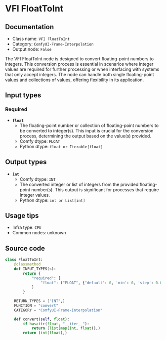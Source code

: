 # VFI FloatToInt
## Documentation
- Class name: `VFI FloatToInt`
- Category: `ComfyUI-Frame-Interpolation`
- Output node: `False`

The VFI FloatToInt node is designed to convert floating-point numbers to integers. This conversion process is essential in scenarios where integer values are required for further processing or when interfacing with systems that only accept integers. The node can handle both single floating-point values and collections of values, offering flexibility in its application.
## Input types
### Required
- **`float`**
    - The floating-point number or collection of floating-point numbers to be converted to integer(s). This input is crucial for the conversion process, determining the output based on the value(s) provided.
    - Comfy dtype: `FLOAT`
    - Python dtype: `float or Iterable[float]`
## Output types
- **`int`**
    - Comfy dtype: `INT`
    - The converted integer or list of integers from the provided floating-point number(s). This output is significant for processes that require integer values.
    - Python dtype: `int or List[int]`
## Usage tips
- Infra type: `CPU`
- Common nodes: unknown


## Source code
```python
class FloatToInt:
    @classmethod
    def INPUT_TYPES(s):
        return {
            "required": {
                "float": ("FLOAT", {"default": 0, 'min': 0, 'step': 0.01})
            }
        }
    
    RETURN_TYPES = ("INT",)
    FUNCTION = "convert"
    CATEGORY = "ComfyUI-Frame-Interpolation"

    def convert(self, float):
        if hasattr(float, "__iter__"):
            return (list(map(int, float)),)
        return (int(float),)

```
